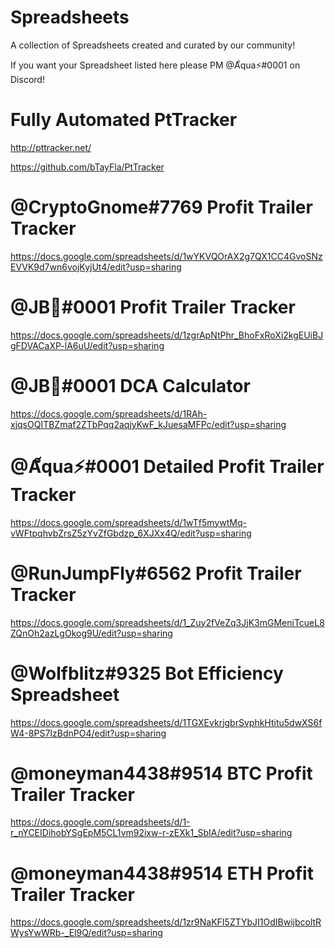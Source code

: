 # Spreadsheets

A collection of Spreadsheets created and curated by our community!

If you want your Spreadsheet listed here please PM @A็qua⚡#0001 on Discord!

# Fully Automated PtTracker 

http://pttracker.net/

https://github.com/bTayFla/PtTracker

# @CryptoGnome#7769 Profit Trailer Tracker

https://docs.google.com/spreadsheets/d/1wYKVQOrAX2g7QX1CC4GvoSNzEVVK9d7wn6vojKyjUt4/edit?usp=sharing

# @JB🌟#0001 Profit Trailer Tracker

https://docs.google.com/spreadsheets/d/1zgrApNtPhr_BhoFxRoXi2kgEUiBJgFDVACaXP-lA6uU/edit?usp=sharing

# @JB🌟#0001 DCA Calculator

https://docs.google.com/spreadsheets/d/1RAh-xjqsOQITBZmaf2ZTbPqq2aqjyKwF_kJuesaMFPc/edit?usp=sharing

# @A็qua⚡#0001 Detailed Profit Trailer Tracker

https://docs.google.com/spreadsheets/d/1wTf5mywtMq-vWFtpqhvbZrsZ5zYvZfGbdzp_6XJXx4Q/edit?usp=sharing

# @RunJumpFly#6562 Profit Trailer Tracker

https://docs.google.com/spreadsheets/d/1_Zuy2fVeZq3JjK3mGMeniTcueL8ZQnOh2azLgOkog9U/edit?usp=sharing

# @Wolfblitz#9325 Bot Efficiency Spreadsheet

https://docs.google.com/spreadsheets/d/1TGXEvkrjgbrSvphkHtitu5dwXS6fW4-8PS7IzBdnPO4/edit?usp=sharing

# @moneyman4438#9514 BTC Profit Trailer Tracker

https://docs.google.com/spreadsheets/d/1-r_nYCEIDihobYSgEpM5CL1vm92ixw-r-zEXk1_SbIA/edit?usp=sharing

# @moneyman4438#9514 ETH Profit Trailer Tracker

https://docs.google.com/spreadsheets/d/1zr9NaKFI5ZTYbJI1OdIBwijbcoltRWysYwWRb-_El9Q/edit?usp=sharing
